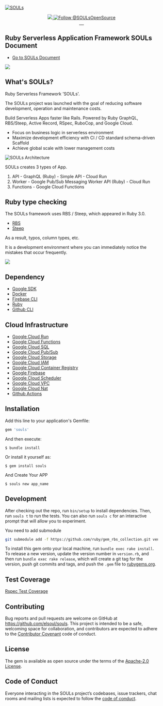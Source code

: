 [![SOULs](https://souls.elsoul.nl/ogp.jpg)](https://souls.elsoul.nl)

<p align="center">
  <a aria-label="Ruby logo" href="https://el-soul.com">
    <img src="https://badgen.net/badge/icon/Made%20by%20ELSOUL?icon=ruby&label&color=black&labelColor=black">
  </a>
  <a href="https://twitter.com/intent/follow?screen_name=SOULsOpenSource">
    <img src="https://img.shields.io/twitter/follow/SOULsOpenSource.svg?label=Follow%20@SOULsOpenSource" alt="Follow @SOULsOpenSource" />
  </a>
  <br/>

  <a aria-label="Ruby Gem version" href="https://rubygems.org/gems/souls">
    <img alt="" src="https://badgen.net/rubygems/v/souls/latest">
  </a>
  <a aria-label="Downloads Number" href="https://rubygems.org/gems/souls">
    <img alt="" src="https://badgen.net/rubygems/dt/souls">
  </a>
   <a aria-label="Test" href="https://rubygems.org/gems/souls">
    <img alt="" src="https://github.com/elsoul/souls/actions/workflows/test.yml/badge.svg">
  </a>
  <a aria-label="License" href="https://github.com/elsoul/souls/blob/master/LICENSE.txt">
    <img alt="" src="https://badgen.net/badge/license/Apache/blue">
  </a>
    <a aria-label="Code of Conduct" href="https://github.com/elsoul/souls/blob/master/CODE_OF_CONDUCT.md">
    <img alt="" src="https://img.shields.io/badge/Contributor%20Covenant-2.1-4baaaa.svg">
  </a>
</p>


## Ruby Serverless Application Framework SOULs Document

- [Go to SOULs Document](https://souls.elsoul.nl/)

<p>
  <a aria-label="Ruby Serverless Application Framework SOULs Document" href="https://souls.elsoul.nl/">
    <img src="https://souls.elsoul.nl/imgs/gifs/souls-new-video.gif">
  </a>
</p>

## What's SOULs?

Ruby Serverless Framework 'SOULs'. 

The SOULs project was launched with the goal of reducing software development, operation and maintenance costs. 

Build Serverless Apps faster like Rails.
Powered by Ruby GraphQL, RBS/Steep, Active Record, RSpec, RuboCop, and Google Cloud. 

- Focus on business logic in serverless environment
- Maximize development efficiency with CI / CD standard schema-driven Scaffold
- Achieve global scale with lower management costs

![SOULs Architecture](https://souls.elsoul.nl/imgs/docs/SOULs-architecture.jpg)

SOULs creates 3 types of App.

1. API - GraphQL (Ruby) - Simple API - Cloud Run
2. Worker - Google Pub/Sub Messaging Worker API (Ruby) - Cloud Run
3. Functions - Google Cloud Functions

## Ruby type checking
The SOULs framework uses RBS / Steep, which appeared in Ruby 3.0.

- [RBS](https://github.com/ruby/rbs/)
- [Steep](https://github.com/soutaro/steep/)

As a result, typos, column types, etc.

It is a development environment where you can immediately notice the mistakes that occur frequently.

<p>
  <a aria-label="RBS Demo" href="https://souls.elsoul.nl/ja/docs/guides/basic/type-check/">
    <img src="https://souls.elsoul.nl/imgs/gifs/rbs-video.gif">
  </a>
</p>


## Dependency

- [Google SDK](https://cloud.google.com/sdk/docs)
- [Docker](https://www.docker.com/)
- [Firebase CLI](https://firebase.google.com/docs/cli)
- [Ruby](https://www.ruby-lang.org)
- [Github CLI](https://cli.github.com/)

## Cloud Infrastructure

- [Google Cloud Run](https://cloud.google.com/run)
- [Google Cloud Functions](https://cloud.google.com/functions)
- [Google Cloud SQL](https://cloud.google.com/sql)
- [Google Cloud Pub/Sub](https://cloud.google.com/pubsub)
- [Google Cloud Storage](https://cloud.google.com/run)
- [Google Cloud IAM](https://cloud.google.com/iam)
- [Google Cloud Container Registry](https://cloud.google.com/container-registry)
- [Google Firebase](https://firebase.google.com/)
- [Google Cloud Scheduler](https://cloud.google.com/scheduler)
- [Google Cloud VPC](https://cloud.google.com/vpc)
- [Google Cloud Nat](https://cloud.google.com/nat)
- [Github Actions](https://github.com/features/actions)

## Installation

Add this line to your application's Gemfile:

```ruby
gem 'souls'
```

And then execute:

    $ bundle install

Or install it yourself as:

    $ gem install souls

And Create Your APP

    $ souls new app_name


## Development

After checking out the repo, run `bin/setup` to install dependencies. Then, run `souls t` to run the tests. You can also run `souls c` for an interactive prompt that will allow you to experiment.

You need to add submodule

```bash
git submodule add -f https://github.com/ruby/gem_rbs_collection.git vendor/rbs/gem_rbs_collection
```

To install this gem onto your local machine, run `bundle exec rake install`. To release a new version, update the version number in `version.rb`, and then run `bundle exec rake release`, which will create a git tag for the version, push git commits and tags, and push the `.gem` file to [rubygems.org](https://rubygems.org/gems/souls).

## Test Coverage

[Rspec Test Coverage](https://storage.googleapis.com/souls-bucket/souls-coverage/index.html#_AllFiles)

## Contributing

Bug reports and pull requests are welcome on GitHub at https://github.com/elsoul/souls. This project is intended to be a safe, welcoming space for collaboration, and contributors are expected to adhere to the [Contributor Covenant](http://contributor-covenant.org) code of conduct.

## License

The gem is available as open source under the terms of the [Apache-2.0 License](https://www.apache.org/licenses/LICENSE-2.0).

## Code of Conduct

Everyone interacting in the SOULs project’s codebases, issue trackers, chat rooms and mailing lists is expected to follow the [code of conduct](https://github.com/elsoul/souls/blob/master/CODE_OF_CONDUCT.md).
